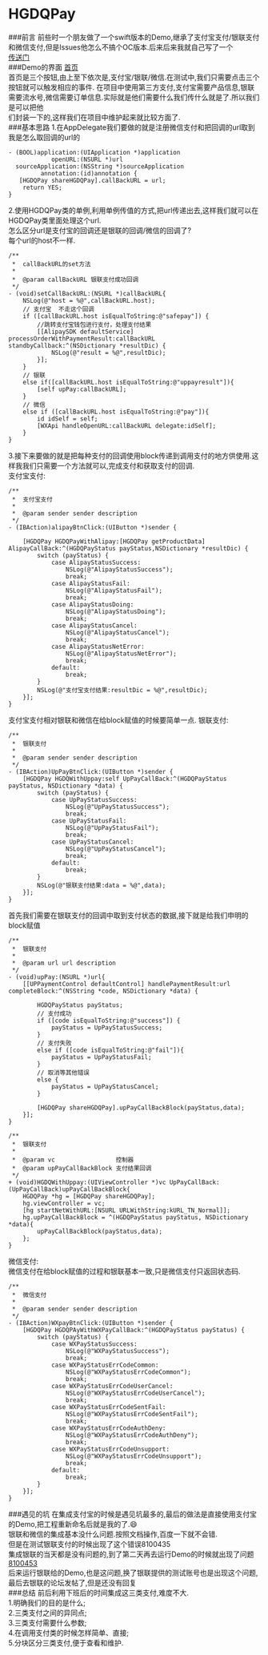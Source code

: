 # HGDQPay
###前言
前些时一个朋友做了一个swift版本的Demo,继承了支付宝支付/银联支付和微信支付,但是Issues他怎么不搞个OC版本.后来后来我就自己写了一个<br>
[传送门](https://github.com/Chakery/CGYPay)<br>
###Demo的界面
[首页](https://github.com/zhuming3834/HGDQPay/blob/master/桌面.png)<br>
首页是三个按钮,由上至下依次是,支付宝/银联/微信.在测试中,我们只需要点击三个按钮就可以触发相应的事件.
在项目中使用第三方支付,支付宝需要产品信息,银联需要流水号,微信需要订单信息.实际就是他们需要什么我们传什么就是了.所以我们是可以把他<br>
们封装一下的,这样我们在项目中维护起来就比较方面了.<br>
###基本思路
1.在AppDelegate我们要做的就是注册微信支付和把回调的url取到<br>
我是怎么取回调的url的<br>

```OC
- (BOOL)application:(UIApplication *)application
            openURL:(NSURL *)url
  sourceApplication:(NSString *)sourceApplication
         annotation:(id)annotation {
   [HGDQPay shareHGDQPay].callBackURL = url;
    return YES;
}
```
2.使用HGDQPay类的单例,利用单例传值的方式,把url传递出去,这样我们就可以在HGDQPay类里面处理这个url.<br>
怎么区分url是支付宝的回调还是银联的回调/微信的回调了?<br>
每个url的host不一样.<br>
```OC
/**
 *  callBackURL的set方法
 *
 *  @param callBackURL 银联支付成功回调
 */
- (void)setCallBackURL:(NSURL *)callBackURL{
    NSLog(@"host = %@",callBackURL.host);
    // 支付宝  不走这个回调
    if ([callBackURL.host isEqualToString:@"safepay"]) {
        //跳转支付宝钱包进行支付，处理支付结果
        [[AlipaySDK defaultService] processOrderWithPaymentResult:callBackURL standbyCallback:^(NSDictionary *resultDic) {
            NSLog(@"result = %@",resultDic);
        }];
    }
    // 银联
    else if([callBackURL.host isEqualToString:@"uppayresult"]){
        [self upPay:callBackURL];
    }
    // 微信
    else if ([callBackURL.host isEqualToString:@"pay"]){
        id idSelf = self;
        [WXApi handleOpenURL:callBackURL delegate:idSelf];
    }
}
```
3.接下来要做的就是把每种支付的回调使用block传递到调用支付的地方供使用.这样我我们只需要一个方法就可以,完成支付和获取支付的回调.<br>
支付宝支付:<br>
```OC
/**
 *  支付宝支付
 *
 *  @param sender sender description
 */
- (IBAction)alipayBtnClick:(UIButton *)sender {
    
    [HGDQPay HGDQPayWithAlipay:[HGDQPay getProductData] AlipayCallBack:^(HGDQPayStatus payStatus,NSDictionary *resultDic) {
        switch (payStatus) {
            case AlipayStatusSuccess:
                NSLog(@"AlipayStatusSuccess");
                break;
            case AlipayStatusFail:
                NSLog(@"AlipayStatusFail");
                break;
            case AlipayStatusDoing:
                NSLog(@"AlipayStatusDoing");
                break;
            case AlipayStatusCancel:
                NSLog(@"AlipayStatusCancel");
                break;
            case AlipayStatusNetError:
                NSLog(@"AlipayStatusNetError");
                break;
            default:
                break;
        }
        NSLog(@"支付宝支付结果:resultDic = %@",resultDic);
    }];
}
```
支付宝支付相对银联和微信在给block赋值的时候要简单一点.
银联支付:<br>
```OC
/**
 *  银联支付
 *
 *  @param sender sender description
 */
- (IBAction)UpPayBtnClick:(UIButton *)sender {
    [HGDQPay HGDQWithUppay:self UpPayCallBack:^(HGDQPayStatus payStatus, NSDictionary *data) {
        switch (payStatus) {
            case UpPayStatusSuccess:
                NSLog(@"UpPayStatusSuccess");
                break;
            case UpPayStatusFail:
                NSLog(@"UpPayStatusFail");
                break;
            case UpPayStatusCancel:
                NSLog(@"UpPayStatusCancel");
                break;
            default:
                break;
        }
        NSLog(@"银联支付结果:data = %@",data);
    }];
}
```
首先我们需要在银联支付的回调中取到支付状态的数据,接下就是给我们申明的block赋值<br>
```OC
/**
 *  银联支付
 *
 *  @param url url description
 */
- (void)upPay:(NSURL *)url{
    [[UPPaymentControl defaultControl] handlePaymentResult:url completeBlock:^(NSString *code, NSDictionary *data) {
        
        HGDQPayStatus payStatus;
        // 支付成功
        if ([code isEqualToString:@"success"]) {
            payStatus = UpPayStatusSuccess;
        }
        // 支付失败
        else if ([code isEqualToString:@"fail"]){
            payStatus = UpPayStatusFail;
        }
        // 取消等其他错误
        else {
            payStatus = UpPayStatusCancel;
        }
        
        [HGDQPay shareHGDQPay].upPayCallBackBlock(payStatus,data);
    }];
}
```
```OC
/**
 *  银联支付
 *
 *  @param vc                 控制器
 *  @param upPayCallBackBlock 支付结果回调
 */
+ (void)HGDQWithUppay:(UIViewController *)vc UpPayCallBack:(UpPayCallBack)upPayCallBackBlock{
    HGDQPay *hg = [HGDQPay shareHGDQPay];
    hg.viewController = vc;
    [hg startNetWithURL:[NSURL URLWithString:kURL_TN_Normal]];
    hg.upPayCallBackBlock = ^(HGDQPayStatus payStatus, NSDictionary *data){
        upPayCallBackBlock(payStatus,data);
    };
}
```
微信支付:<br>
微信支付在给block赋值的过程和银联基本一致,只是微信支付只返回状态码.<br>
```OC
/**
 *  微信支付
 *
 *  @param sender sender description
 */
- (IBAction)WXpayBtnClick:(UIButton *)sender {
    [HGDQPay HGDQPAyWithWXPayCallBack:^(HGDQPayStatus payStatus) {
        switch (payStatus) {
            case WXPayStatusSuccess:
                NSLog(@"WXPayStatusSuccess");
                break;
            case WXPayStatusErrCodeCommon:
                NSLog(@"WXPayStatusErrCodeCommon");
                break;
            case WXPayStatusErrCodeUserCancel:
                NSLog(@"WXPayStatusErrCodeUserCancel");
                break;
            case WXPayStatusErrCodeSentFail:
                NSLog(@"WXPayStatusErrCodeSentFail");
                break;
            case WXPayStatusErrCodeAuthDeny:
                NSLog(@"WXPayStatusErrCodeAuthDeny");
                break;
            case WXPayStatusErrCodeUnsupport:
                NSLog(@"WXPayStatusErrCodeUnsupport");
                break;
            default:
                break;
        }
    }];
}
```
###遇见的坑
在集成支付宝的时候是遇见坑最多的,最后的做法是直接使用支付宝的Demo,把工程重新命名后就是我的了.😄<br>
银联和微信的集成基本没什么问题.按照文档操作,百度一下就不会错.<br>
但是在测试银联支付的时候出现了这个错误8100435<br>
集成银联的当天都是没有问题的,到了第二天再去运行Demo的时候就出现了问题<br>
[8100453](https://github.com/zhuming3834/HGDQPay/blob/master/8100453.png)<br>
后来运行银联给的Demo,也是这问题,换了银联提供的测试账号也是出现这个问题,最后去银联的论坛发帖了,但是还没有回复<br>
###总结
前后利用下班后的时间集成这三类支付,难度不大.<br>
1.明确我们的目的是什么;<br>
2.三类支付之间的异同点;<br>
3.三类支付需要什么参数;<br>
4.在调用支付类的时候怎样简单、直接;<br>
5.分块区分三类支付,便于查看和维护.<br>




















